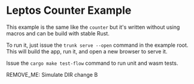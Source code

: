 # Leptos Counter Example

This example is the same like the `counter` but it's written without using macros and can be build with stable Rust.

To run it, just issue the `trunk serve --open` command in the example root. This will build the app, run it, and open a new browser to serve it.

Issue the `cargo make test-flow` command to run unit and wasm tests.

REMOVE_ME: Simulate DIR change B

